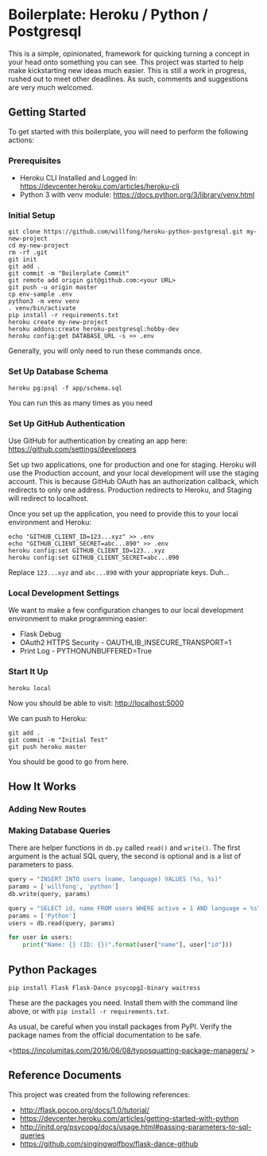# Boilerplate: Heroku / Python / Postgresql

This is a simple, opinionated, framework for quicking turning a concept in your head onto something you can see. This project was started to help make kickstarting new ideas much easier. This is still a work in progress, rushed out to meet other deadlines. As such, comments and suggestions are very much welcomed. 

## Getting Started

To get started with this boilerplate, you will need to perform the following actions:


### Prerequisites

- Heroku CLI Installed and Logged In: <https://devcenter.heroku.com/articles/heroku-cli>
- Python 3 with venv module: <https://docs.python.org/3/library/venv.html>

### Initial Setup

```shell
git clone https://github.com/willfong/heroku-python-postgresql.git my-new-project
cd my-new-project
rm -rf .git
git init
git add .
git commit -m "Boilerplate Commit"
git remote add origin git@github.com:<your URL>
git push -u origin master
cp env-sample .env
python3 -m venv venv
. venv/bin/activate
pip install -r requirements.txt
heroku create my-new-project
heroku addons:create heroku-postgresql:hobby-dev
heroku config:get DATABASE_URL -s >> .env
```

Generally, you will only need to run these commands once.

### Set Up Database Schema

```shell
heroku pg:psql -f app/schema.sql
```

You can run this as many times as you need

### Set Up GitHub Authentication

Use GitHub for authentication by creating an app here: <https://github.com/settings/developers>

Set up two applications, one for production and one for staging. Heroku will use the Production account, and your local development will use the staging account. This is because GitHub OAuth has an authorization callback, which redirects to only one address. Production redirects to Heroku, and Staging will redirect to localhost.

Once you set up the application, you need to provide this to your local environment and Heroku:

```shell
echo "GITHUB_CLIENT_ID=123...xyz" >> .env
echo "GITHUB_CLIENT_SECRET=abc...890" >> .env
heroku config:set GITHUB_CLIENT_ID=123...xyz
heroku config:set GITHUB_CLIENT_SECRET=abc...890
```

Replace `123...xyz` and `abc...890` with your appropriate keys. Duh...

### Local Development Settings

We want to make a few configuration changes to our local development environment to make programming easier:

- Flask Debug
- OAuth2 HTTPS Security - OAUTHLIB_INSECURE_TRANSPORT=1
- Print Log - PYTHONUNBUFFERED=True

### Start It Up

```shell
heroku local
```

Now you should be able to visit: <http://localhost:5000>

We can push to Heroku:

```shell
git add .
git commit -m "Initial Test"
git push heroku master
```

You should be good to go from here.

## How It Works

### Adding New Routes


### Making Database Queries

There are helper functions in `db.py` called `read()` and `write()`. The first argument is the actual SQL query, the second is optional and is a list of parameters to pass.

```python
query = "INSERT INTO users (name, language) VALUES (%s, %s)"
params = ['willfong', 'python']
db.write(query, params)

query = "SELECT id, name FROM users WHERE active = 1 AND language = %s"
params = ['Python']
users = db.read(query, params)

for user in users:
    print("Name: {} (ID: {})".format(user["name"], user["id"]))
```

## Python Packages

```shell
pip install Flask Flask-Dance psycopg2-binary waitress
```

These are the packages you need. Install them with the command line above, or with `pip install -r requirements.txt`.

As usual, be careful when you install packages from PyPI. Verify the package names from the official documentation to be safe.

<https://incolumitas.com/2016/06/08/typosquatting-package-managers/ >

## Reference Documents

This project was created from the following references:

- <http://flask.pocoo.org/docs/1.0/tutorial/>
- <https://devcenter.heroku.com/articles/getting-started-with-python>
- <http://initd.org/psycopg/docs/usage.html#passing-parameters-to-sql-queries>
- <https://github.com/singingwolfboy/flask-dance-github>
